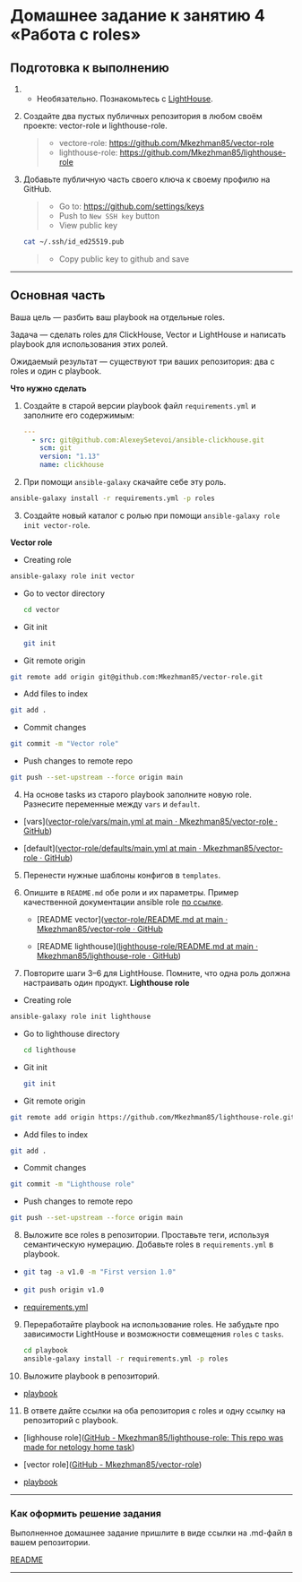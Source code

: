 # Домашнее задание к занятию 4 «Работа с roles»

## Подготовка к выполнению

1. * Необязательно. Познакомьтесь с [LightHouse](https://youtu.be/ymlrNlaHzIY?t=929).

2. Создайте два пустых публичных репозитория в любом своём проекте: vector-role и lighthouse-role.
   
   > * vectore-role: <https://github.com/Mkezhman85/vector-role>
   > * lighthouse-role: <https://github.com/Mkezhman85/lighthouse-role>

3. Добавьте публичную часть своего ключа к своему профилю на GitHub.
   
   > * Go to: <https://github.com/settings/keys>
   > * Push to `New SSH key` button
   > * View public key
   
   ```bash
   cat ~/.ssh/id_ed25519.pub
   ```
   
   > * Copy public key to github and save

---

## Основная часть

Ваша цель — разбить ваш playbook на отдельные roles.

Задача — сделать roles для ClickHouse, Vector и LightHouse и написать playbook для использования этих ролей.

Ожидаемый результат — существуют три ваших репозитория: два с roles и один с playbook.

**Что нужно сделать**

1. Создайте в старой версии playbook файл `requirements.yml` и заполните его содержимым:
   
   ```yaml
   ---
     - src: git@github.com:AlexeySetevoi/ansible-clickhouse.git
       scm: git
       version: "1.13"
       name: clickhouse 
   ```

2. При помощи `ansible-galaxy` скачайте себе эту роль.

```bash
ansible-galaxy install -r requirements.yml -p roles
```

3. Создайте новый каталог с ролью при помощи `ansible-galaxy role init vector-role`.

**Vector role**

- Creating role

```bash
ansible-galaxy role init vector
```

- Go to vector directory
  
  ```bash
  cd vector
  ```

- Git init
  
  ```bash
  git init
  ```
- Git remote origin

```bash
git remote add origin git@github.com:Mkezhman85/vector-role.git
```

- Add files to index

```bash
git add .  
```

- Commit changes

```bash
git commit -m "Vector role"
```

- Push changes to remote repo

```bash
git push --set-upstream --force origin main
```

4. На основе tasks из старого playbook заполните новую role. Разнесите переменные между `vars` и `default`.
- [vars]([vector-role/vars/main.yml at main · Mkezhman85/vector-role · GitHub](https://github.com/Mkezhman85/vector-role/blob/main/vars/main.yml))

- [default]([vector-role/defaults/main.yml at main · Mkezhman85/vector-role · GitHub](https://github.com/Mkezhman85/vector-role/blob/main/defaults/main.yml))
5. Перенести нужные шаблоны конфигов в `templates`.

6. Опишите в `README.md` обе роли и их параметры. Пример качественной документации ansible role [по ссылке](https://github.com/cloudalchemy/ansible-prometheus).
   
   - [README vector]([vector-role/README.md at main · Mkezhman85/vector-role · GitHub](https://github.com/Mkezhman85/vector-role/blob/main/README.md)
   
   - [README lighthouse]([lighthouse-role/README.md at main · Mkezhman85/lighthouse-role · GitHub](https://github.com/Mkezhman85/lighthouse-role/blob/main/README.md))

7. Повторите шаги 3–6 для LightHouse. Помните, что одна роль должна настраивать один продукт.
   **Lighthouse role**
- Creating role

```bash
ansible-galaxy role init lighthouse
```

- Go to lighthouse directory
  
  ```bash
  cd lighthouse
  ```

- Git init
  
  ```bash
  git init
  ```

- Git remote origin

```bash
git remote add origin https://github.com/Mkezhman85/lighthouse-role.git
```

- Add files to index

```bash
git add .  
```

- Commit changes

```bash
git commit -m "Lighthouse role"
```

- Push changes to remote repo

```bash
git push --set-upstream --force origin main
```

8. Выложите все roles в репозитории. Проставьте теги, используя семантическую нумерацию. Добавьте roles в `requirements.yml` в playbook.
- ```bash
  git tag -a v1.0 -m "First version 1.0"
  ```

- ```bash
  git push origin v1.0
  ```

- [requirements.yml](...)
9. Переработайте playbook на использование roles. Не забудьте про зависимости LightHouse и возможности совмещения `roles` с `tasks`.
   
   ```bash
   cd playbook
   ansible-galaxy install -r requirements.yml -p roles
   ```

10. Выложите playbook в репозиторий.
- [playbook](...)
11. В ответе дайте ссылки на оба репозитория с roles и одну ссылку на репозиторий с playbook.
- [lighhouse role]([GitHub - Mkezhman85/lighthouse-role: This repo was made for netology home task](https://github.com/Mkezhman85/lighthouse-role))

- [vector role]([GitHub - Mkezhman85/vector-role](https://github.com/Mkezhman85/vector-role))

- [playbook](...)

---

### Как оформить решение задания

Выполненное домашнее задание пришлите в виде ссылки на .md-файл в вашем репозитории.

[README](...)

---
